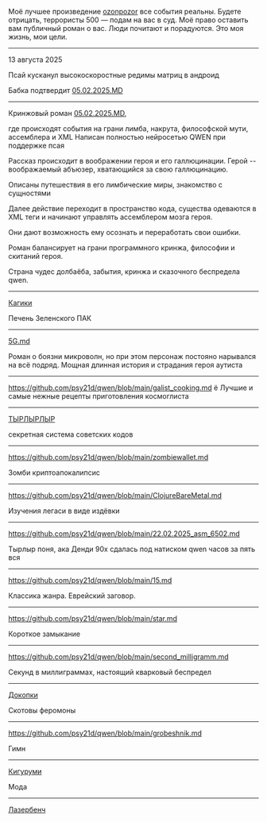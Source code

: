 Моё лучшее произведение [ozonpozor](https://github.com/psy21d/qwen/blob/main/ozonpozor.md) все события реальны. Будете отрицать, террористы 500 — подам на вас в суд. Моё право оставить вам публичный роман о вас. Люди почитают и порадуются. Это моя жизнь, мои цели.

---------------------

13 августа 2025

Псай кусканул высокоскоростные редимы матриц в андроид

Бабка подтвердит [05.02.2025.MD](https://github.com/psy21d/qwen/blob/main/babkinoTV.md)

---------------------

Кринжовый роман [05.02.2025.MD](https://github.com/psy21d/qwen/blob/main/05.02.2025.md), 

где происходят события на грани лимба, накрута, философской мути, ассемблера и XML
Написан полностью нейросетью QWEN при поддержке псая

Рассказ происходит в воображении героя и его галлюцинации.
Герой -- воображаемый абъюзер, хватающийся за свою галлюцинацию.

Описаны путешествия в его лимбические миры, знакомство с сущностями

Далее действие переходит в пространство кода, существа одеваются в XML теги и начинают управлять ассемблером мозга героя.

Они дают возможность ему осознать и переработать свои ошибки.

Роман балансирует на грани программного кринжа, философии и скитаний героя.

Страна чудес долбаёба, забытия, кринжа и сказочного беспредела qwen.

___________________________________________________________________

[Кагики](https://github.com/psy21d/qwen/blob/main/zelensky.md)

Печень Зеленского ПАК
___________________________________________________________________

[5G.md ](https://github.com/psy21d/qwen/blob/main/5G.md)

Роман о боязни микроволн, но при этом персонаж постояно нарывался на всё подряд.
Мощная длинная история и страдания героя аутиста

___________________________________________________________________

https://github.com/psy21d/qwen/blob/main/galist_cooking.md
ё
Лучшие и самые нежные рецепты приготовления космоглиста

___________________________________________________________________

[ТЫРЛЫРЛЫР](https://github.com/psy21d/qwen/blob/main/%D0%A6%D0%B5%D0%BD%D0%B7%D1%83%D1%80%D0%B0.md)

секретная система советских кодов

___________________________________________________________________

https://github.com/psy21d/qwen/blob/main/zombiewallet.md

Зомби криптоапокалипсис
___________________________________________________________________

https://github.com/psy21d/qwen/blob/main/ClojureBareMetal.md

Изучения легаси в виде издёвки

___________________________________________________________________

https://github.com/psy21d/qwen/blob/main/22.02.2025_asm_6502.md

Тырлыр поня, ака Денди 90х сдалась под натиском qwen часов за пять вся
___________________________________________________________________

https://github.com/psy21d/qwen/blob/main/15.md

Классика жанра. Еврейский заговор.
___________________________________________________________________

https://github.com/psy21d/qwen/blob/main/star.md

Короткое замыкание
___________________________________________________________________

https://github.com/psy21d/qwen/blob/main/second_milligramm.md

Секунд в миллиграммах, настоящий кварковый беспредел
___________________________________________________________________

[Докопки](https://github.com/psy21d/qwen/blob/main/%D0%A1%D1%82%D1%80%D0%B0%D0%BD%D0%B0_%D0%A5%D0%B0%D1%80%D0%BC%D0%BE%D0%BD%D0%B8%D0%B8.md)

Скотовы феромоны
___________________________________________________________________

https://github.com/psy21d/qwen/blob/main/grobeshnik.md

Гимн
___________________________________________________________________

[Кигуруми](https://github.com/psy21d/qwen/blob/main/%D0%BA%D0%B8%D0%B3%D1%83%D1%80%D1%83%D0%BC%D0%B8.md)

Мода
___________________________________________________________________

[Лазербенч](https://github.com/psy21d/qwen/blob/main/27_02_2025_%D0%9B%D0%B0%D0%B7%D0%B5%D1%80%D0%B1%D0%B5%D0%BD%D1%87%20%D0%BC%D0%BE%D0%B7%D0%B3%D0%B0%3A%20%D0%BD%D0%B0%D1%83%D1%87%D0%BD%D0%BE%D0%B5%20%D0%B4%D0%BE%D0%BA%D0%B0%D0%B7%D0%B0%D1%82%D0%B5%D0%BB%D1%8C%D1%81%D1%82%D0%B2%D0%BE.md)

